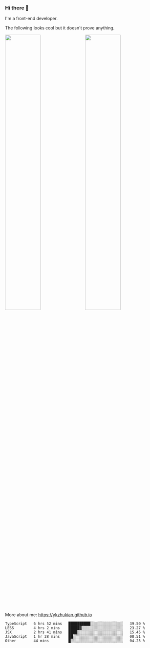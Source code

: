 ### Hi there 👋

I'm a front-end developer.

The following looks cool but it doesn't prove anything.

[<img align="right" width="48%" src="https://github-readme-stats.vercel.app/api?username=ykzhukian&show_icons=true&theme=dracula">](https://github.com/anuraghazra/github-readme-stats)

[<img width="48%" src="https://github-readme-stats.vercel.app/api/top-langs/?username=ykzhukian&layout=compact&theme=dracula">](https://github.com/anuraghazra/github-readme-stats)

More about me: 
https://ykzhukian.github.io

<!--START_SECTION:waka-->
```text
TypeScript   6 hrs 52 mins   ██████████░░░░░░░░░░░░░░░   39.50 % 
LESS         4 hrs 2 mins    █████▓░░░░░░░░░░░░░░░░░░░   23.27 % 
JSX          2 hrs 41 mins   ████░░░░░░░░░░░░░░░░░░░░░   15.45 % 
JavaScript   1 hr 28 mins    ██░░░░░░░░░░░░░░░░░░░░░░░   08.51 % 
Other        44 mins         █░░░░░░░░░░░░░░░░░░░░░░░░   04.25 % 
```
<!--END_SECTION:waka-->
